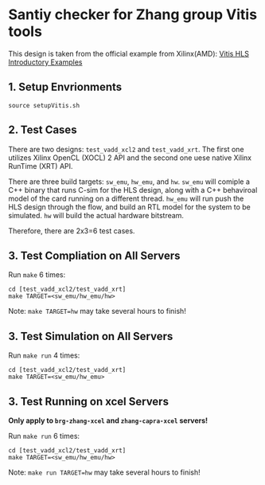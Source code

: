 # Santiy checker for Zhang group Vitis tools # 
This design is taken from the official example from Xilinx(AMD):
[Vitis HLS Introductory Examples](https://github.com/Xilinx/Vitis-HLS-Introductory-Examples/tree/master/Vitis/single_kernel)


## 1.  Setup Envrionments ##
`source setupVitis.sh`

## 2. Test Cases ##
There are two designs: `test_vadd_xcl2` and `test_vadd_xrt`. 
The first one utilizes Xilinx OpenCL (XOCL) 2 API and the second one uese native Xilinx RunTime (XRT) API.

There are three build targets: `sw_emu`, `hw_emu`, and `hw`.
`sw_emu` will comiple a C++ binary that runs C-sim for the HLS design, along with a C++ behaviroal model of the card running on a different thread.
`hw_emu` will run push the HLS design through the flow, and build an RTL model for the system to be simulated.
`hw` will build the actual hardware bitstream.

Therefore, there are 2x3=6 test cases.

## 3. Test Compliation on All Servers ##
Run `make` 6 times:

```
cd [test_vadd_xcl2/test_vadd_xrt]
make TARGET=<sw_emu/hw_emu/hw>
```

Note: `make TARGET=hw` may take several hours to finish!

## 3. Test Simulation on All Servers ##

Run `make run` 4 times:

```
cd [test_vadd_xcl2/test_vadd_xrt]
make TARGET=<sw_emu/hw_emu>
```

## 3. Test Running on xcel Servers ##
**Only apply to `brg-zhang-xcel` and `zhang-capra-xcel` servers!**

Run `make run` 6 times:

```
cd [test_vadd_xcl2/test_vadd_xrt]
make TARGET=<sw_emu/hw_emu/hw>
```

Note: `make run TARGET=hw` may take several hours to finish!
